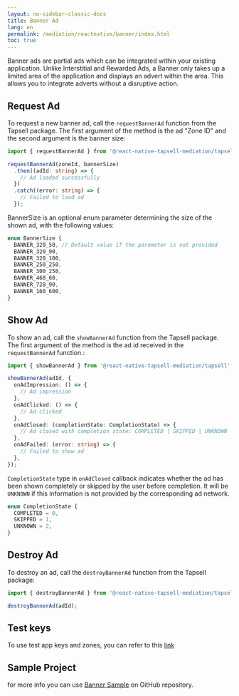 ```yaml
---
layout: no-sidebar-classic-docs
title: Banner Ad
lang: en
permalink: /mediation/reactnative/banner/index.html
toc: true
---
```


Banner ads are partial ads which can be integrated within your existing application. Unlike Interstitial and
Rewarded Ads, a Banner only takes up a limited area of the application and displays an advert within the area. This
allows you to integrate adverts without a disruptive action.

## Request Ad

To request a new banner ad, call the `requestBannerAd` function from the Tapsell package. The first argument of the
method is the ad "Zone ID" and the second argument is the banner size:

```ts
import { requestBannerAd } from '@react-native-tapsell-mediation/tapsell';

requestBannerAd(zoneId, bannerSize)
  .then((adId: string) => {
    // Ad loaded successfully
  })
  .catch((error: string) => {
    // Failed to load ad
  });
```

BannerSize is an optional enum parameter determining the size of the shown ad, with the following values:

```ts
enum BannerSize {
  BANNER_320_50, // Default value if the parameter is not provided
  BANNER_320_90,
  BANNER_320_100,
  BANNER_250_250,
  BANNER_300_250,
  BANNER_468_60,
  BANNER_728_90,
  BANNER_160_600,
}
```

## Show Ad

To show an ad, call the `showBannerAd` function from the Tapsell package. The first argument of the method is the ad
id received in the `requestBannerAd` function.:

```ts
import { showBannerAd } from '@react-native-tapsell-mediation/tapsell';

showBannerAd(adId, {
  onAdImpression: () => {
    // Ad impression
  },
  onAdClicked: () => {
    // Ad clicked
  },
  onAdClosed: (completionState: CompletionState) => {
    // Ad closed with completion state: COMPLETED | SKIPPED | UNKNOWN
  },
  onAdFailed: (error: string) => {
    // Failed to show ad
  },
});
```

`CompletionState` type in `onAdClosed` callback indicates whether the ad has been shown completely or skipped by the
user before completion. It will be `UNKNOWN` if this information is not provided by the corresponding ad network.

```ts
enum CompletionState {
  COMPLETED = 0,
  SKIPPED = 1,
  UNKNOWN = 2,
}
```

## Destroy Ad

To destroy an ad, call the `destroyBannerAd` function from the Tapsell package:

```ts
import { destroyBannerAd } from '@react-native-tapsell-mediation/tapsell';

destroyBannerAd(adId);
```

## Test keys

To use test app keys and zones, you can refer to this [link](../test)


## Sample Project

for more info you can
use [Banner Sample](https://github.com/tapsellorg/TapsellMediation-ReactNativeSample/tree/master/src/screens/banner)
on GitHub repository.

